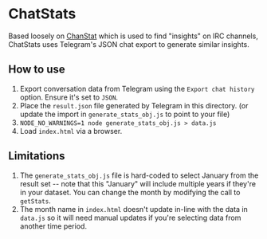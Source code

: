 # ChatStats

Based loosely on [ChanStat](https://chanstat.net/) which is used to find "insights" on IRC channels, ChatStats uses Telegram's JSON chat export to generate similar insights.

## How to use

1. Export conversation data from Telegram using the `Export chat history` option. Ensure it's set to `JSON`.
2. Place the `result.json` file generated by Telegram in this directory. (or update the import in `generate_stats_obj.js` to point to your file)
3. `NODE_NO_WARNINGS=1 node generate_stats_obj.js > data.js`
4. Load `index.html` via a browser.

## Limitations

1. The `generate_stats_obj.js` file is hard-coded to select January from the result set -- note that this "January" will include multiple years if they're in your dataset. You can change the month by modifying the call to `getStats`.
2. The month name in `index.html` doesn't update in-line with the data in `data.js` so it will need manual updates if you're selecting data from another time period.
